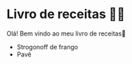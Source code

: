
# Livro de receitas :man_cook:

Olá! Bem vindo ao meu livro de receitas:wave:
 - Strogonoff de frango
 - Pavê